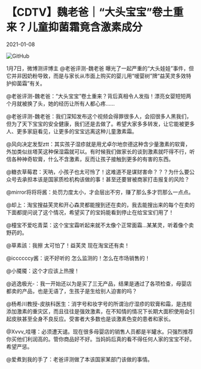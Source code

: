 # 【CDTV】魏老爸｜“大头宝宝”卷土重来？儿童抑菌霜竟含激素成分

2021-01-08

![GitHub](https://chinadigitaltimes.net/chinese/files/2021/01/image-1610099210570.png)

1月7日，微博测评博主 @老爸评测-魏老爸 曝光了一起严重的“大头娃娃”事件，但它并非因奶粉导致，而是与家长从市面上购买的婴儿用“嗳婴树”牌“益芙灵多效特护抑菌霜”有关。

@老爸评测-魏老爸：“大头宝宝”卷土重来？背后真相令人发指！漂亮女婴短短两个月就被换了头，她的经历让所有人都心疼&#8230;&#8230;

@老爸评测-魏老爸：我们深知发布这个视频会得罪很多人，会招很多人黑我们，但为了天下宝宝的安全健康，我们还是去做了。希望大家多多转发，让它能被更多人、更多家庭看见，让更多的宝宝远离这种儿童激素霜。





@风向决定发型ztt：其实孩子湿疹就是用尤卓尔地奈德这种含少量激素的软膏，外加类似丝塔芙这种保湿霜就可以。有时候我们做家长的谈到激素就吓得不行，听信各种神奇软膏，什么不含激素，反而让孩子接触到更多的有害的东西。

@糖衣草莓君：天呐，小孩子也太可怜了！这难道不是谋财害命？？？为什么要公众号去承担本该是国家质检机构该做的事！甚至还要冒被商家打击报复的风险？

@mirror将将将酱：处罚力度太小，才会层出不穷，赚了那么多才罚那么一点点。

@却上：淘宝搜益芙灵和开心森灵都能搜到还在卖的，我去能搜出来的每个在卖的下面都提问说了这个情况，希望买了的宝妈能看到停止在给宝宝们用了！

@橦宝不爱吃青菜：这个宝宝霜听起来就不太像个正常面霜…某某灵，听着像个卖野药的。

@草素該：我擦 太可怕了！益芙灵 现在淘宝还有卖！

@iccccccy酱：说不好听的 怎么监测的！怎么在市场销售的！

@小魇魇：这个才应该上热搜！

@逃逸极光-：我一开始还以为是买了三无产品，结果是通过了各项检查，母婴店都卖的产品，也是无语了，生孩子是生给别人迫害的吗？

@杨希川教授-皮肤科医生：消字号和妆字号的所谓治疗湿疹的软膏和霜，是违规添加激素的重灾区，而且往往是强效激素，在不知情的情况下长期大面积使用会引起皮肤甚至全身不良反应。受害者大多数也是谈激素色变的患者和家长。

@Xvvv_哇噻：必须遭天谴。现在很多母婴店的销售人员都是半罐水。只强烈推荐你买他们利润高的。管你商品好不好。当妈妈后真的看不得任何人家的宝宝不好。希望严惩。

@爱煮到我的手了：老爸评测做了本该国家某部门该做的事情。



